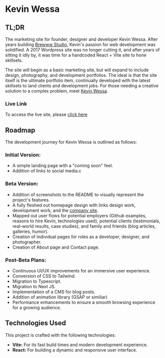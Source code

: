 # Kevin Wessa

## TL;DR

The marketing site for founder, designer and developer Kevin Wessa. After years building [Brewww Studio](https://brewww.studio), Kevin's passion for web development was solidified. A 2017 Wordpress site was no longer cutting it, and after years of sitting it idly by, it was time for a handcoded React + Vite site to hone skillsets.

The site will begin as a basic marketing site, but will expand to include design, photography, and development portfolios. The ideal is that the site itself is the ultimate portfolio item, continually developed with the latest skillsets to land clients and development jobs. For those needing a creative solution to a complex problem, meet [Kevin Wessa](https://www.kevinwessa.com).

### Live Link

To access the live site, please [click here](https://www.kevinwessa.com)

## Roadmap

The development journey for Kevin Wessa is outlined as follows:

### Initial Version:

- A simple landing page with a "coming soon" feel.
- Addition of links to social media.c

### Beta Version:

- Addition of screenshots to the README to visually represent the project's features.
- A fully fleshed out homepage design with links design work, development work, and the [company site](https://brewww.studio).
- Mapped out user flows for potential employers (Github examples, reasons to hire Kevin, technologies used), potential clients (testimonials, real-world results, case studies), and family and friends (blog articles, galleries, humor).
- Creation of individual pages for roles as a developer, designer, and photographer.
- Creation of About page and Contact page.

### Post-Beta Plans:

- Continuous UI/UX improvements for an immersive user experience.
- Conversion of CSS to Tailwind.
- Migration to Typescript.
- Migration to Next JS.
- Implementation of a CMS for blog posts.
- Addition of animation library (GSAP or similiar)
- Performance enhancements to ensure a smooth browsing experience for a growing audience.

## Technologies Used

This project is crafted with the following technologies:

- **Vite:** For its fast build times and modern development experience.
- **React:** For building a dynamic and responsive user interface.
